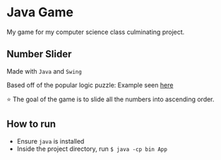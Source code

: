 # Java Game

My game for my computer science class culminating project.

## Number Slider

Made with `Java` and `Swing`

Based off of the popular logic puzzle:
Example seen [here](https://www.artbylogic.com/puzzles/numSlider/numberShuffle.htm)

:star: The goal of the game is to slide all the numbers into ascending order.

## How to run

- Ensure `java` is installed
- Inside the project directory, run `$ java -cp bin App`
